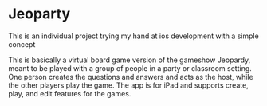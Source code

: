 Jeoparty
========

This is an individual project trying my hand at ios development with a simple concept

This is basically a virtual board game version of the gameshow Jeopardy, meant to be played
with a group of people in a party or classroom setting. One person creates the questions and answers
and acts as the host, while the other players play the game. The app is for iPad and supports create,
play, and edit features for the games.
